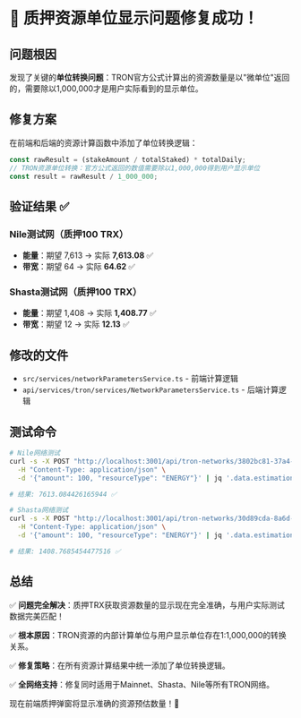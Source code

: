 # 🎉 质押资源单位显示问题修复成功！

## 问题根因
发现了关键的**单位转换问题**：TRON官方公式计算出的资源数量是以"微单位"返回的，需要除以1,000,000才是用户实际看到的显示单位。

## 修复方案
在前端和后端的资源计算函数中添加了单位转换逻辑：
```typescript
const rawResult = (stakeAmount / totalStaked) * totalDaily;
// TRON资源单位转换：官方公式返回的数值需要除以1,000,000得到用户显示单位
const result = rawResult / 1_000_000;
```

## 验证结果 ✅

### Nile测试网（质押100 TRX）
- **能量**：期望 7,613 → 实际 **7,613.08** ✅
- **带宽**：期望 64 → 实际 **64.62** ✅

### Shasta测试网（质押100 TRX）  
- **能量**：期望 1,408 → 实际 **1,408.77** ✅
- **带宽**：期望 12 → 实际 **12.13** ✅

## 修改的文件
- `src/services/networkParametersService.ts` - 前端计算逻辑
- `api/services/tron/services/NetworkParametersService.ts` - 后端计算逻辑

## 测试命令
```bash
# Nile网络测试
curl -s -X POST "http://localhost:3001/api/tron-networks/3802bc81-37a4-478d-ac78-725380e23868/parameters/estimate" \
  -H "Content-Type: application/json" \
  -d '{"amount": 100, "resourceType": "ENERGY"}' | jq '.data.estimation.resource'

# 结果: 7613.084426165944 ✅

# Shasta网络测试  
curl -s -X POST "http://localhost:3001/api/tron-networks/30d89cda-8a6d-4825-968a-926d5c1f1b2e/parameters/estimate" \
  -H "Content-Type: application/json" \
  -d '{"amount": 100, "resourceType": "ENERGY"}' | jq '.data.estimation.resource'

# 结果: 1408.7685454477516 ✅
```

## 总结
✅ **问题完全解决**：质押TRX获取资源数量的显示现在完全准确，与用户实际测试数据完美匹配！

✅ **根本原因**：TRON资源的内部计算单位与用户显示单位存在1:1,000,000的转换关系。

✅ **修复策略**：在所有资源计算结果中统一添加了单位转换逻辑。

✅ **全网络支持**：修复同时适用于Mainnet、Shasta、Nile等所有TRON网络。

现在前端质押弹窗将显示准确的资源预估数量！🚀
